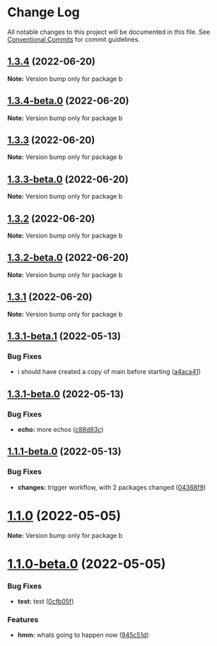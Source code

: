 # Change Log

All notable changes to this project will be documented in this file.
See [Conventional Commits](https://conventionalcommits.org) for commit guidelines.

## [1.3.4](https://github.com/skaugvoll/learn-lerna-release/compare/b@1.3.4-beta.0...b@1.3.4) (2022-06-20)

**Note:** Version bump only for package b





## [1.3.4-beta.0](https://github.com/skaugvoll/learn-lerna-release/compare/b@1.3.3...b@1.3.4-beta.0) (2022-06-20)

**Note:** Version bump only for package b





## [1.3.3](https://github.com/skaugvoll/learn-lerna-release/compare/b@1.3.3-beta.0...b@1.3.3) (2022-06-20)

**Note:** Version bump only for package b





## [1.3.3-beta.0](https://github.com/skaugvoll/learn-lerna-release/compare/b@1.3.2...b@1.3.3-beta.0) (2022-06-20)

**Note:** Version bump only for package b





## [1.3.2](https://github.com/skaugvoll/learn-lerna-release/compare/b@1.3.2-beta.0...b@1.3.2) (2022-06-20)

**Note:** Version bump only for package b





## [1.3.2-beta.0](https://github.com/skaugvoll/learn-lerna-release/compare/b@1.3.1...b@1.3.2-beta.0) (2022-06-20)

**Note:** Version bump only for package b





## [1.3.1](https://github.com/skaugvoll/learn-lerna-release/compare/b@1.3.1-beta.1...b@1.3.1) (2022-06-20)

**Note:** Version bump only for package b





## [1.3.1-beta.1](https://github.com/skaugvoll/learn-lerna-release/compare/b@1.3.1-beta.0...b@1.3.1-beta.1) (2022-05-13)


### Bug Fixes

* i should have created a copy of main before starting ([a4aca41](https://github.com/skaugvoll/learn-lerna-release/commit/a4aca411295b044df09e39aadb865ba40b83b1bc))





## [1.3.1-beta.0](https://github.com/skaugvoll/learn-lerna-release/compare/b@1.1.1-beta.0...b@1.3.1-beta.0) (2022-05-13)


### Bug Fixes

* **echo:** more echos ([c88d83c](https://github.com/skaugvoll/learn-lerna-release/commit/c88d83c5716036af04ad5f8e3799e1cece3c9cff))





## [1.1.1-beta.0](https://github.com/skaugvoll/learn-lerna-release/compare/b@1.1.0...b@1.1.1-beta.0) (2022-05-13)


### Bug Fixes

* **changes:** trigger workflow, with 2 packages changed ([04368f9](https://github.com/skaugvoll/learn-lerna-release/commit/04368f9fdc401973cd9acd30f92985d5ba11cc2c))





# [1.1.0](https://github.com/skaugvoll/learn-lerna-release/compare/b@1.1.0-beta.0...b@1.1.0) (2022-05-05)

**Note:** Version bump only for package b





# [1.1.0-beta.0](https://github.com/skaugvoll/learn-lerna-release/compare/b@1.0.1...b@1.1.0-beta.0) (2022-05-05)


### Bug Fixes

* **test:** test ([0cfb05f](https://github.com/skaugvoll/learn-lerna-release/commit/0cfb05fe66a60b70b5a41417c997a30e7b80dba5))


### Features

* **hmm:** whats going to happen now ([945c51d](https://github.com/skaugvoll/learn-lerna-release/commit/945c51d71a18606e5af8510808ddc69c1494fae5))
